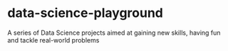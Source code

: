 # data-science-playground
A series of Data Science projects aimed at gaining new skills, having fun and tackle real-world problems
